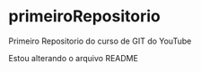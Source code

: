 # primeiroRepositorio
 Primeiro Repositorio do curso de GIT do YouTube

Estou alterando o arquivo README